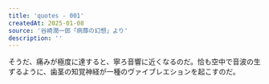 ```yaml
---
title: 'quotes - 001'
createdAt: 2025-01-08
source: '谷崎潤一郎「病蓐の幻想」より'
description: ''
---
```

そうだ、痛みが極度に達すると、寧ろ音響に近くなるのだ。恰も空中で音波の生ずるように、歯茎の知覚神経が一種のヴァイブレエションを起こすのだ。



